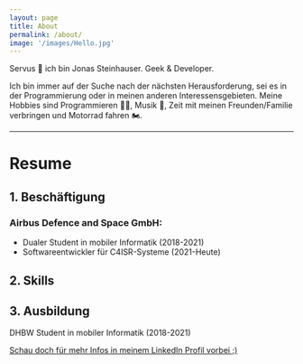 ```yaml
---
layout: page
title: About
permalink: /about/
image: '/images/Hello.jpg'
---
```


Servus 👋 ich bin Jonas Steinhauser. Geek & Developer.

Ich bin immer auf der Suche nach der nächsten Herausforderung, sei es in der Programmierung oder in meinen anderen Interessensgebieten.
Meine Hobbies sind Programmieren 🧑‍💻, Musik 🎺, Zeit mit meinen Freunden/Familie verbringen und Motorrad fahren 🏍️.

---------

# Resume
## 1. Beschäftigung
### Airbus Defence and Space GmbH:
* Dualer Student in mobiler Informatik (2018-2021)
* Softwareentwickler für C4ISR-Systeme (2021-Heute)

## 2. Skills


## 3. Ausbildung
DHBW Student in mobiler Informatik (2018-2021)

[Schau doch für mehr Infos in meinem LinkedIn Profil vorbei ;)](https://de.linkedin.com/in/jonas-steinhauser-278b221ab)
